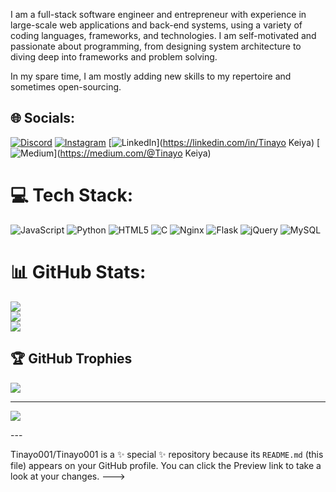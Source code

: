 I am a full-stack software engineer and entrepreneur with experience in large-scale web applications and back-end systems, using a variety of coding languages, frameworks, and technologies. I am self-motivated and passionate about programming, from designing system architecture to diving deep into frameworks and problem solving.

In my spare time, I am mostly adding new skills to my repertoire and sometimes open-sourcing.


## 🌐 Socials:
[![Discord](https://img.shields.io/badge/Discord-%237289DA.svg?logo=discord&logoColor=white)](https://discord.gg/Tinayo001) [![Instagram](https://img.shields.io/badge/Instagram-%23E4405F.svg?logo=Instagram&logoColor=white)](https://instagram.com/1_hndx) [![LinkedIn](https://img.shields.io/badge/LinkedIn-%230077B5.svg?logo=linkedin&logoColor=white)](https://linkedin.com/in/Tinayo Keiya) [![Medium](https://img.shields.io/badge/Medium-12100E?logo=medium&logoColor=white)](https://medium.com/@Tinayo Keiya) 

# 💻 Tech Stack:
![JavaScript](https://img.shields.io/badge/javascript-%23323330.svg?style=for-the-badge&logo=javascript&logoColor=%23F7DF1E) ![Python](https://img.shields.io/badge/python-3670A0?style=for-the-badge&logo=python&logoColor=ffdd54) ![HTML5](https://img.shields.io/badge/html5-%23E34F26.svg?style=for-the-badge&logo=html5&logoColor=white) ![C](https://img.shields.io/badge/c-%2300599C.svg?style=for-the-badge&logo=c&logoColor=white) ![Nginx](https://img.shields.io/badge/nginx-%23009639.svg?style=for-the-badge&logo=nginx&logoColor=white) ![Flask](https://img.shields.io/badge/flask-%23000.svg?style=for-the-badge&logo=flask&logoColor=white) ![jQuery](https://img.shields.io/badge/jquery-%230769AD.svg?style=for-the-badge&logo=jquery&logoColor=white) ![MySQL](https://img.shields.io/badge/mysql-4479A1.svg?style=for-the-badge&logo=mysql&logoColor=white)
# 📊 GitHub Stats:
![](https://github-readme-stats.vercel.app/api?username=Tinayo001&theme=dark&hide_border=false&include_all_commits=false&count_private=false)<br/>
![](https://github-readme-streak-stats.herokuapp.com/?user=Tinayo001&theme=dark&hide_border=false)<br/>
![](https://github-readme-stats.vercel.app/api/top-langs/?username=Tinayo001&theme=dark&hide_border=false&include_all_commits=false&count_private=false&layout=compact)

## 🏆 GitHub Trophies
![](https://github-profile-trophy.vercel.app/?username=Tinayo001&theme=radical&no-frame=false&no-bg=true&margin-w=4)

---
[![](https://visitcount.itsvg.in/api?id=Tinayo001&icon=0&color=0)](https://visitcount.itsvg.in)

<!-- Proudly created with GPRM ( https://gprm.itsvg.in ) -->---
Tinayo001/Tinayo001 is a ✨ special ✨ repository because its `README.md` (this file) appears on your GitHub profile.
You can click the Preview link to take a look at your changes.
--->
